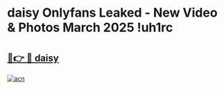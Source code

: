 # daisy Onlyfans Leaked - New Video & Photos March 2025 !uh1rc

# <h2><a href="https://j4nuiv.iuczelnia.edu.pl?title=daisy&ref=uh1rc">🔗👉 🔴 daisy</a></h2>

[![acn](https://github.com/user-attachments/assets/0f9c940e-d8b0-45ae-aac7-cd30a18b3e1c)](https://j4nuiv.iuczelnia.edu.pl?title=daisy&ref=uh1rc)

